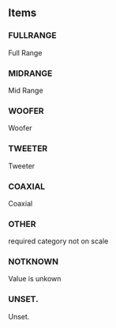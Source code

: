 

<!-- end of short definition -->
## Items

### FULLRANGE
Full Range

### MIDRANGE
Mid Range

### WOOFER
Woofer

### TWEETER
Tweeter

### COAXIAL
Coaxial

### OTHER
required category not on scale

### NOTKNOWN
Value is unkown

### UNSET.
Unset.
